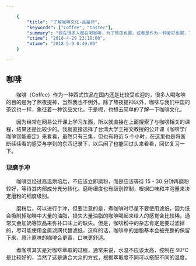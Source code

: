 ```yaml
---

    {
        "title": "了解咖啡文化-品鉴师",
        "keywords": ["Coffee", "taster"],
        "summary": "现在很多人都在喝咖啡，为了熬夜也罢，或者是作为一种爱好也罢，了解下咖啡文化还是挺有意思的。",
        "ctime": "2018-4-29 23:18:00",
        "mtime": "2018-5-9 0:49:00"
    }

--- 
```


## 咖啡

　　咖啡（Coffee）作为一种西式饮品在国内还是比较受欢迎的，很多人喝咖啡的目的是为了熬夜提神，当然我也不例外。除了熬夜提神以外，咖啡与我们中国的茶饮也一样，象征着一种饮品文化，于是呢，也想去简单的了解一下咖啡文化。

　　因为经常在网易公开课上学习东西，所以就直接在上面搜索了与咖啡相关的课程，结果还是比较少的。我就直接选择了台湾大学王裕文教授的公开课《咖啡学/咖啡官能鉴定》来看看，虽然只有三集，但也有将近 5 个小时，在这里也是将断断续续看的感受与学到的东西记录下，以后闲了也能回过头来看看，回忆复习一下。

### 现磨手冲

　　咖啡豆经过高温烘培后，不应该立即磨粉，而是应该等待 15 - 30 分钟再磨粉较好，等待其内部成分充分转化。磨粉细度也有级别控制，根据口味和冲泡量来决定磨粉的细度级别。

　　磨粉后，可以进行手冲，但要注意的是，煮咖啡时尽量不要使用滤纸，因为纸会吸附掉咖啡中大量的油脂，损失大量油脂的咖啡喝起来给人的感觉会比较稀，通常又会加奶等饮品来弥补口味上的缺失。但是，咖啡粉中的杂志肯定是要过滤掉的，尽可能使用金属滤网代替滤纸，这样的话，咖啡中的油脂基本会被完整的保留下来，原汁原味的咖啡会更香，口味更舒适。

　　煮咖啡其实是对咖啡萃取的过程，通常来说，水温不应该太高，控制在 90℃ 是比较好的，当然了这是适合大众的方式，根据萃取度不同可以搭配不同的温度。